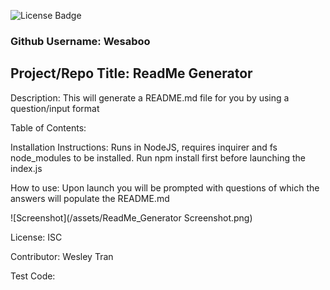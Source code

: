 
![License Badge](https://img.shields.io/badge/License-ISC-green.svg)

### Github Username: Wesaboo

## Project/Repo Title: ReadMe Generator

Description: This will generate a README.md file for you by using a question/input format

Table of Contents: 

Installation Instructions: Runs in NodeJS, requires inquirer and fs node_modules to be installed. Run npm install first before launching the index.js

How to use: Upon launch you will be prompted with questions of which the answers will populate the README.md

![Screenshot](/assets/ReadMe_Generator Screenshot.png)

License: ISC

Contributor: Wesley Tran

Test Code: 
    